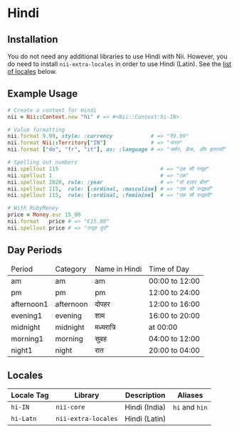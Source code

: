 <!-- This file has been generated. Source: src/docs/languages/_template.md.erb -->

# Hindi

## Installation

You do not need any additional libraries to use Hindi with Nii.
However, you do need to install `nii-extra-locales` in order to use Hindi (Latin).
See the [list of locales](#locales) below.

## Example Usage

``` ruby
# Create a context for Hindi
nii = Nii::Context.new "hi" # => #<Nii::Context:hi-IN>

# Value formatting
nii.format 9.99, style: :currency            # => "₹9.99"
nii.format Nii::Territory["IN"]              # => "भारत"
nii.format ["de", "fr", "it"], as: :language # => "जर्मन, फ़्रेंच, और इतालवी"

# Spelling out numbers
nii.spellout 115                                # => "एक सौ पन्द्रह"
nii.spellout 1                                  # => "एक"
nii.spellout 2020, rule: :year                  # => "दो हज़ार बीस"
nii.spellout 115,  rule: [:ordinal, :masculine] # => "एक सौ पन्द्रहवाँ"
nii.spellout 115,  rule: [:ordinal, :feminine]  # => "एक सौ पन्द्रहवी"

# With RubyMoney
price = Money.eur 15_00
nii.format   price # => "€15.00"
nii.spellout price # => "पन्द्रह यूरो"
```

## Day Periods


<table>
  <thead>
    <tr>
      <td>Period</td>
      <td>Category</td>
      <td>Name in Hindi</td>
      <td>Time of Day</td>
    </tr>
  </thead>
  <tbody>
    <tr>
      <td>am</td>
      <td>am</td>
      <td>am</td>
      <td>00:00 to 12:00</td>
    </tr>
    <tr>
      <td>pm</td>
      <td>pm</td>
      <td>pm</td>
      <td>12:00 to 24:00</td>
    </tr>
    <tr>
      <td>afternoon1</td>
      <td>afternoon</td>
      <td>दोपहर</td>
      <td>12:00 to 16:00</td>
    </tr>
    <tr>
      <td>evening1</td>
      <td>evening</td>
      <td>शाम</td>
      <td>16:00 to 20:00</td>
    </tr>
    <tr>
      <td>midnight</td>
      <td>midnight</td>
      <td>मध्यरात्रि</td>
      <td>at 00:00</td>
    </tr>
    <tr>
      <td>morning1</td>
      <td>morning</td>
      <td>सुबह</td>
      <td>04:00 to 12:00</td>
    </tr>
    <tr>
      <td>night1</td>
      <td>night</td>
      <td>रात</td>
      <td>20:00 to 04:00</td>
    </tr>
  </tbody>
</table>



## Locales

<table>
  <thead>
    <tr>
      <th>Locale Tag</th>
      <th>Library</th>
      <th>Description</th>
      <th>Aliases</th>
    </tr>
  </thead>
  <tbody>
    <tr>
      <td><code>hi-IN</code></td>
      <td><code>nii-core</code></td>
      <td>Hindi (India)</td>
      <td><code>hi</code> and <code>hin</code></td>
    </tr>
    <tr>
      <td><code>hi-Latn</code></td>
      <td><code>nii-extra-locales</code></td>
      <td>Hindi (Latin)</td>
      <td></td>
    </tr>
  </tbody>
</table>

